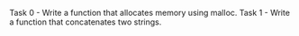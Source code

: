 Task 0 - Write a function that allocates memory using malloc.
Task 1 - Write a function that concatenates two strings.

